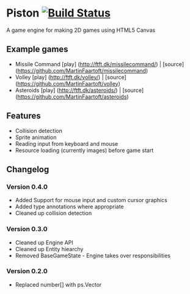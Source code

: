 # Piston [![Build Status](https://travis-ci.org/MartinFaartoft/piston.svg?branch=master)](https://travis-ci.org/MartinFaartoft/piston)
A game engine for making 2D games using HTML5 Canvas

## Example games
* Missile Command [play] (http://ftft.dk/missilecommand/) | [source] (https://github.com/MartinFaartoft/missilecommand) 
* Volley [play] (http://ftft.dk/volley/) | [source] (https://github.com/MartinFaartoft/volley)
* Asteroids [play] (http://ftft.dk/asteroids/) | [source] (https://github.com/MartinFaartoft/asteroids)

## Features
* Collision detection
* Sprite animation
* Reading input from keyboard and mouse
* Resource loading (currently images) before game start

## Changelog

### Version 0.4.0
* Added Support for mouse input and custom cursor graphics
* Added type annotations where appropriate
* Cleaned up collision detection

### Version 0.3.0
* Cleaned up Engine API
* Cleaned up Entity hiearchy
* Removed BaseGameState - Engine takes over responsibilities

### Version 0.2.0
* Replaced number[] with ps.Vector
